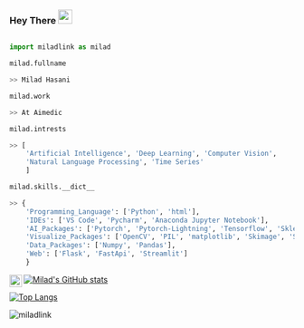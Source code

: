 ### Hey There <img src="https://media.giphy.com/media/hvRJCLFzcasrR4ia7z/giphy.gif" width="25px">


```python

import miladlink as milad

milad.fullname

>> Milad Hasani

milad.work

>> At Aimedic

milad.intrests

>> [
    'Artificial Intelligence', 'Deep Learning', 'Computer Vision',
    'Natural Language Processing', 'Time Series' 
    ]

milad.skills.__dict__

>> {
    'Programming_Language': ['Python', 'html'],
    'IDEs': ['VS Code', 'Pycharm', 'Anaconda Jupyter Notebook'],
    'AI_Packages': ['Pytorch', 'Pytorch-Lightning', 'Tensorflow', 'Sklearn'],
    'Visualize_Packages': ['OpenCV', 'PIL', 'matplotlib', 'Skimage', 'Seaborn'],
    'Data_Packages': ['Numpy', 'Pandas'],
    'Web': ['Flask', 'FastApi', 'Streamlit']
    }

```

<a href="https://www.linkedin.com/in/milad-hasani-ba6a91135/">
  <img align="left" alt="Milad's LinkedIN" width="22px" src="https://raw.githubusercontent.com/peterthehan/peterthehan/master/assets/linkedin.svg" />
</a>


[![Milad's GitHub stats](https://github-readme-stats.vercel.app/api?username=miladlink&theme=midnight-purple&show_icons=true)](https://github.com/miladlink)

[![Top Langs](https://github-readme-stats.vercel.app/api/top-langs/?username=miladlink&thide=jupyter%20notebook&theme=midnight-purple&layout=compact)](https://github.com/miladlink)
<p align="left"> <img src="https://komarev.com/ghpvc/?username=miladlink" alt="miladlink" /> </p>